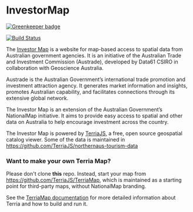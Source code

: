 
InvestorMap
============

[![Greenkeeper badge](https://badges.greenkeeper.io/TerriaJS/investormap.svg)](https://greenkeeper.io/)

[![Build Status](https://travis-ci.org/TerriaJS/investormap.svg?branch=master)](https://travis-ci.org/TerriaJS/investormap)

The [Investor Map](https://www.nationalmap.gov.au/investormap/) is a website for map-based access to spatial data from Australian government agencies. It is an initiative of the Australian Trade and Investment Commission (Austrade), developed by Data61 CSIRO in collaboration with Geoscience Australia.

Austrade is the Australian Government’s international trade promotion and investment attraction agency. It generates market information and insights, promotes Australian capability, and facilitates connections through its extensive global network.

The Investor Map is an extension of the Australian Government’s NationalMap initiative. It aims to provide easy access to spatial and other data on Australia to help encourage investment across the country.

The Investor Map is powered by [TerriaJS](https://github.com/TerriaJS/TerriaJS), a free, open source geospatial catalog viewer. Some of the data is maintained in https://github.com/TerriaJS/northernaus-tourism-data

### Want to make your own Terria Map? ###
Please don't clone **this** repo. Instead, start your map from https://github.com/TerriaJS/TerriaMap, which is maintained as a starting point for third-party maps, without NationalMap branding.

See the [TerriaMap documentation](http://terria.io/Documentation/) for more detailed information about Terria and how to build and run it.
